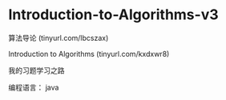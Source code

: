Introduction-to-Algorithms-v3
=============================
算法导论 (tinyurl.com/lbcszax)

Introduction to Algorithms (tinyurl.com/kxdxwr8)

我的习题学习之路

编程语言：
  java
